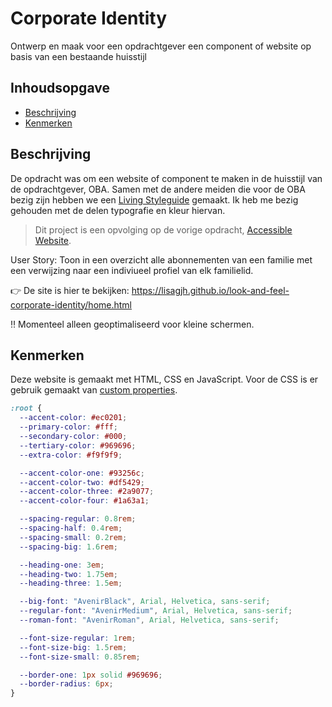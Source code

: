 # Corporate Identity
Ontwerp en maak voor een opdrachtgever een component of website op basis van een bestaande huisstijl

## Inhoudsopgave
  * [Beschrijving](#beschrijving)
  * [Kenmerken](#kenmerken)

## Beschrijving
De opdracht was om een website of component te maken in de huisstijl van de opdrachtgever, OBA. Samen met de andere meiden die voor de OBA bezig zijn hebben we een [Living Styleguide](https://yujing-student.github.io/look-and-feel-living-styleguide/) gemaakt. Ik heb me bezig gehouden met de delen typografie en kleur hiervan.

> Dit project is een opvolging op de vorige opdracht, [Accessible Website](https://github.com/lisagjh/all-human-accessible-website#readme).


User Story:
Toon in een overzicht alle abonnementen van een familie met een verwijzing naar een indiviueel profiel van elk familielid.


👉 De site is hier te bekijken: https://lisagjh.github.io/look-and-feel-corporate-identity/home.html

‼️ Momenteel alleen geoptimaliseerd voor kleine schermen.


## Kenmerken
Deze website is gemaakt met HTML, CSS en JavaScript.
Voor de CSS is er gebruik gemaakt van [custom properties](https://github.com/lisagjh/look-and-feel-corporate-identity/blob/7c25c2160898aa9f014962c8356688d484513f01/styles/style.css#L16C1-L47C2).
```css
:root {
  --accent-color: #ec0201;
  --primary-color: #fff;
  --secondary-color: #000;
  --tertiary-color: #969696;
  --extra-color: #f9f9f9;

  --accent-color-one: #93256c;
  --accent-color-two: #df5429;
  --accent-color-three: #2a9077;
  --accent-color-four: #1a63a1;

  --spacing-regular: 0.8rem;
  --spacing-half: 0.4rem;
  --spacing-small: 0.2rem;
  --spacing-big: 1.6rem;

  --heading-one: 3em;
  --heading-two: 1.75em;
  --heading-three: 1.5em;

  --big-font: "AvenirBlack", Arial, Helvetica, sans-serif;
  --regular-font: "AvenirMedium", Arial, Helvetica, sans-serif;
  --roman-font: "AvenirRoman", Arial, Helvetica, sans-serif;

  --font-size-regular: 1rem;
  --font-size-big: 1.5rem;
  --font-size-small: 0.85rem;

  --border-one: 1px solid #969696;
  --border-radius: 6px;
}
```
